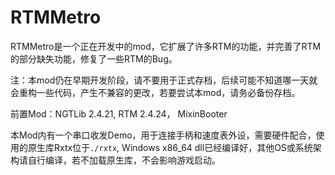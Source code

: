 # **RTMMetro**

RTMMetro是一个正在开发中的mod，它扩展了许多RTM的功能，并完善了RTM的部分缺失功能，修复了一些RTM的Bug。

注：本mod仍在早期开发阶段，请不要用于正式存档，后续可能不知道哪一天就会重构一些代码，产生不兼容的更改，若要尝试本mod，请务必备份存档。

前置Mod：NGTLib 2.4.21, RTM 2.4.24， MixinBooter

本Mod内有一个串口收发Demo，用于连接手柄和速度表外设，需要硬件配合，使用的原生库Rxtx位于`./rxtx`, 
Windows x86_64 dll已经编译好，其他OS或系统架构请自行编译，若不加载原生库，不会影响游戏启动。
